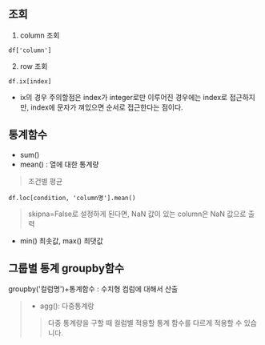 ## 조회
1. column 조회
```
df['column']
```  


2. row 조회
```
df.ix[index]
```
- ix의 경우 주의할점은 index가 integer로만 이루어진 경우에는 index로 접근하지만, index에 문자가 껴있으면 순서로 접근한다는 점이다. 


## 통계함수
+ sum()
+ mean() : 열에 대한 통계량

> 조건별 평균
```
df.loc[condition, 'column명'].mean()
```
> skipna=False로 설정하게 된다면, NaN 값이 있는 column은 NaN 값으로 출력

+ min() 최솟값, max() 최댓값

## 그룹별 통계 groupby함수
groupby('컬럼명')+통계함수 : 수치형 컴럼에 대해서 산출
> - agg(): 다중통계랑
> > 다중 통계량을 구할 때 컬럼별 적용할 통계 함수를 다르게 적용할 수 있습니다.
